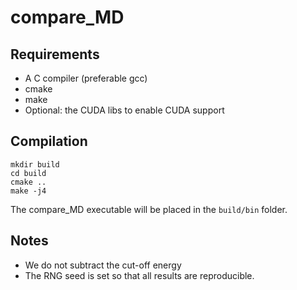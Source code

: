 # compare_MD

## Requirements

* A C compiler (preferable gcc)
* cmake
* make
* Optional: the CUDA libs to enable CUDA support

## Compilation

```
mkdir build
cd build
cmake ..
make -j4
```

The compare_MD executable will be placed in the `build/bin` folder.

## Notes

* We do not subtract the cut-off energy
* The RNG seed is set so that all results are reproducible.

